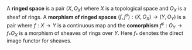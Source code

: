 A __ringed space__ is a pair $(X,O_X)$ where $X$ is a topological space and $O_X$ is a sheaf of rings. A __morphism of ringed spaces__ $(f,f^\sharp):(X,O_X)\to (Y,O_Y)$ is a pair
where $f:X\to Y$ is a continuous map and the __comorphism__ $f^\sharp : O_Y\to f_* O_X$ is a morphism of sheaves of rings over $Y$. Here $f_*$ denotes the direct image functor for sheaves. 
